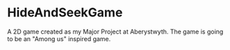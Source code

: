 # HideAndSeekGame
A 2D game created as my Major Project at Aberystwyth. The game is going to be an "Among us" inspired game.
